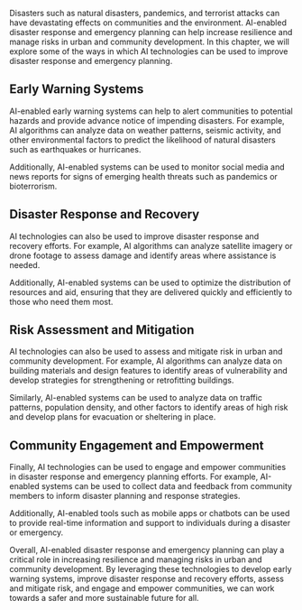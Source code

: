 

Disasters such as natural disasters, pandemics, and terrorist attacks can have devastating effects on communities and the environment. AI-enabled disaster response and emergency planning can help increase resilience and manage risks in urban and community development. In this chapter, we will explore some of the ways in which AI technologies can be used to improve disaster response and emergency planning.

Early Warning Systems
---------------------

AI-enabled early warning systems can help to alert communities to potential hazards and provide advance notice of impending disasters. For example, AI algorithms can analyze data on weather patterns, seismic activity, and other environmental factors to predict the likelihood of natural disasters such as earthquakes or hurricanes.

Additionally, AI-enabled systems can be used to monitor social media and news reports for signs of emerging health threats such as pandemics or bioterrorism.

Disaster Response and Recovery
------------------------------

AI technologies can also be used to improve disaster response and recovery efforts. For example, AI algorithms can analyze satellite imagery or drone footage to assess damage and identify areas where assistance is needed.

Additionally, AI-enabled systems can be used to optimize the distribution of resources and aid, ensuring that they are delivered quickly and efficiently to those who need them most.

Risk Assessment and Mitigation
------------------------------

AI technologies can also be used to assess and mitigate risk in urban and community development. For example, AI algorithms can analyze data on building materials and design features to identify areas of vulnerability and develop strategies for strengthening or retrofitting buildings.

Similarly, AI-enabled systems can be used to analyze data on traffic patterns, population density, and other factors to identify areas of high risk and develop plans for evacuation or sheltering in place.

Community Engagement and Empowerment
------------------------------------

Finally, AI technologies can be used to engage and empower communities in disaster response and emergency planning efforts. For example, AI-enabled systems can be used to collect data and feedback from community members to inform disaster planning and response strategies.

Additionally, AI-enabled tools such as mobile apps or chatbots can be used to provide real-time information and support to individuals during a disaster or emergency.

Overall, AI-enabled disaster response and emergency planning can play a critical role in increasing resilience and managing risks in urban and community development. By leveraging these technologies to develop early warning systems, improve disaster response and recovery efforts, assess and mitigate risk, and engage and empower communities, we can work towards a safer and more sustainable future for all.
